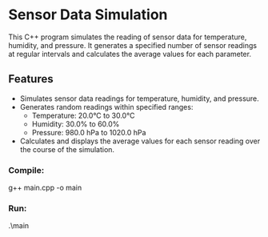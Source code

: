 # Sensor Data Simulation

This C++ program simulates the reading of sensor data for temperature, humidity, and pressure. It generates a specified number of sensor readings at regular intervals and calculates the average values for each parameter.

## Features

- Simulates sensor data readings for temperature, humidity, and pressure.
- Generates random readings within specified ranges:
  - Temperature: 20.0°C to 30.0°C
  - Humidity: 30.0% to 60.0%
  - Pressure: 980.0 hPa to 1020.0 hPa
- Calculates and displays the average values for each sensor reading over the course of the simulation.


### Compile:
g++ main.cpp -o main

### Run:
.\main
